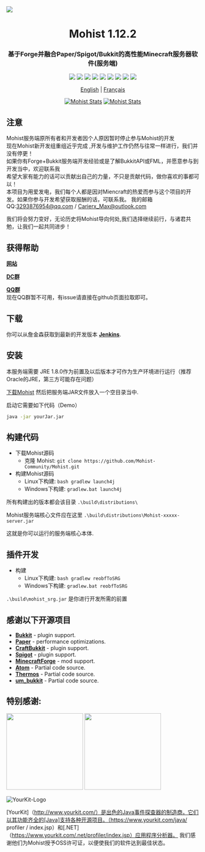 <img src="https://i.loli.net/2020/02/28/vZRHJACadF7rgn5.png">

<div align="center">
  <h1>Mohist 1.12.2</h1>

### 基于Forge并融合Paper/Spigot/Bukkit的高性能Minecraft服务器软件(服务端)

[![](https://img.shields.io/jenkins/build?jobUrl=https%3A%2F%2Fci.codemc.io%2Fjob%2FMohist-Community%2Fjob%2FMohist-1.12.2&style=for-the-badge)](https://ci.codemc.io/job/Mohist-Community/job/Mohist-1.12.2)
[![](https://img.shields.io/github/stars/Mohist-Community/Mohist.svg?label=Stars&style=for-the-badge&logo=github)](https://github.com/Mohist-Community/Mohist/stargazers)
[![](https://img.shields.io/github/license/Mohist-Community/Mohist?style=for-the-badge)](https://github.com/Mohist-Community/Mohist/blob/1.12.2/LICENSE)
[![](https://img.shields.io/badge/Forge-1.12.2--14.23.5.2854-brightgreen.svg?colorB=26303d&style=for-the-badge&logo=Conda-Forge)](http://files.minecraftforge.net/maven/net/minecraftforge/forge/index_1.12.2.html)
[![](https://img.shields.io/badge/Paper-1.12.2-brightgreen.svg?colorB=DC3340&style=for-the-badge)](https://papermc.io/downloads#Paper-1.12)
[![](https://img.shields.io/badge/AdoptOpenJDK-8u252-brightgreen.svg?colorB=469C00&style=for-the-badge&logo=java)](https://adoptopenjdk.net/?variant=openjdk8&jvmVariant=hotspot)
[![](https://img.shields.io/badge/Gradle-5.6.4-brightgreen.svg?colorB=469C00&style=for-the-badge&logo=gradle)](https://docs.gradle.org/5.6.4/release-notes.html)
[![](https://img.shields.io/bstats/servers/6762?label=bStats&style=for-the-badge)](https://bstats.org/plugin/server-implementation/Mohist/6762)
[![](https://badges.crowdin.net/mohist/localized.svg)](https://crowdin.com/project/mohist)

<a href="https://github.com/Mohist-Community/Mohist/blob/1.12.2/README.md">English</a> | <a href="https://github.com/Mohist-Community/Mohist/blob/1.12.2/README-fr.md">Français</a>

[![Mohist Stats](https://bstats.org/signatures/server-implementation/Mohist.svg)](https://bstats.org/plugin/server-implementation/Mohist/6762)
[![Mohist Stats](https://bstats.org/signatures/bukkit/Mohist.svg)](https://bstats.org/plugin/bukkit/Mohist/3939)
</div>

注意
------
Mohist服务端原所有者和开发者因个人原因暂时停止参与Mohist的开发  
现在Mohist新开发组重组近乎完成  ,开发与维护工作仍然与往常一样进行，我们并没有停更！  
如果你有Forge+Bukkit服务端开发经验或是了解BukkitAPI或FML，并愿意参与到开发当中，欢迎联系我  
希望大家有能力的话可以贡献出自己的力量，不只是贡献代码，做你喜欢的事都可以！  
本项目为用爱发电，我们每个人都是因对Miencraft的热爱而参与这个项目的开发。如果你参与开发希望获取报酬的话，可联系我。
我的邮箱 QQ:3293876954@qq.com / Carierx_Max@outlook.com

我们将会努力变好，无论历史将Mohist导向何处,我们选择继续前行，与诸君共勉，让我们一起共同进步！

获得帮助
------
   [**网站**](https://mohist.red/)
   
   [**DC群**](https://discord.gg/ZgXjHGd)
   
   [**QQ群**](https://jq.qq.com/?_wv=1027&k=5YIRYnH)  
   现在QQ群暂不可用，有issue请直接在github页面拉取即可。
   
下载
------

你可以从詹金森获取到最新的开发版本
 [**Jenkins**](https://ci.codemc.org/job/Mohist-Community/job/Mohist-1.12.2/).

安装
------
本服务端需要 JRE 1.8.0作为前置及以后版本才可作为生产环境进行运行（推荐Oracle的JRE，第三方可能存在问题）

[下载Mohist](https://ci.codemc.org/job/Mohist-Community/job/Mohist-1.12.2/) 然后把服务端JAR文件放入一个空目录当中.

启动它需要如下代码（Demo）

```bash
java -jar yourJar.jar
```

构建代码
------
* 下载Mohist源码
  * 克隆 Mohist:
  `git clone https://github.com/Mohist-Community/Mohist.git`
* 构建Mohist源码
  * Linux下构建:
  `bash gradlew launch4j`
  * Windows下构建:
  `gradlew.bat launch4j`

所有构建出的版本都会该目录 `.\build\distributions\`

Mohist服务端核心文件应在这里 `.\build\distributions\Mohist-xxxxx-server.jar`

这就是你可以运行的服务端核心本体.

插件开发
------
* 构建
   * Linux下构建:
   `bash gradlew reobfToSRG`
   * Windows下构建:
   `gradlew.bat reobfToSRG`

`.\build\mohist_srg.jar` 是你进行开发所需的前置

感谢以下开源项目
------
* [**Bukkit**](https://hub.spigotmc.org/stash/scm/spigot/bukkit.git) - plugin support.
* [**Paper**](https://github.com/PaperMC/Paper.git) - performance optimizations.
* [**CraftBukkit**](https://hub.spigotmc.org/stash/scm/spigot/craftbukkit.git) - plugin support.
* [**Spigot**](https://hub.spigotmc.org/stash/scm/spigot/spigot.git) - plugin support.
* [**MinecraftForge**](https://github.com/MinecraftForge/MinecraftForge.git) - mod support.
* [**Atom**](https://gitlab.com/divinecode/atom/Atom.git) - Partial code source.
* [**Thermos**](https://github.com/CyberdyneCC/Thermos.git) - Partial code source.
* [**um_bukkit**](https://github.com/TechCatOther/um_bukkit.git) - Partial code source.

特别感谢:
-------------
<a href="https://serverjars.com/"><img src="https://serverjars.com/assets/img/logo_white.svg" width="200"></a>
<a href="https://ci.codemc.io/"><img src="https://i.loli.net/2020/03/11/YNicj3PLkU5BZJT.png" width="200"></a>

![YourKit-Logo](https://www.yourkit.com/images/yklogo.png)

[YourKit]（http://www.yourkit.com/）是出色的Java事件探查器的制造商，它们以其功能齐全的[Java]支持各种开源项目。（https://www.yourkit.com/java/ profiler / index.jsp）和[.NET]（https://www.yourkit.com/.net/profiler/index.jsp）应用程序分析器。 我们感谢他们为Mohist授予OSS许可证，以便使我们的软件达到最佳状态。